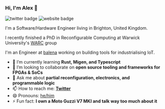 ### Hi, I'm Alex 👋

![twitter badge](https://img.shields.io/badge/twitter-@AlexRBucknall-blue?style=flat-square&link=https://twitter.com/alexrbucknall&logo=twitter)
![website badge](https://img.shields.io/badge/website-bucknall.codes-green?style=flat-square&link=https://bucknall.codes)

I'm a Software/Hardware Engineer living in Brighton, United Kingdom.

I recently finished a PhD in Reconfigurable Computing at Warwick University's [WARC](https://warwick.ac.uk/fac/sci/eng/research/grouplist/connectedsystems/warc/) group 

I'm an Engineer at [balena](https://balena.io) working on building tools for industrialising IoT.

- 🌱 I’m currently learning **Rust, Migen, and Typescript**
- 👯 I’m looking to collaborate on **open source tooling and frameworks for FPGAs & SoCs**
- 💬 Ask me about **partial reconfiguration, electronics, and programmable logic**
- 📫 How to reach me: **[Twitter](https://twitter.com/AlexRBucknall)**
- 😄 Pronouns: [he/him](https://pronoun.is/he)
- ⚡ Fun fact: **I own a Moto Guzzi V7 MKI and talk way too much about it**

